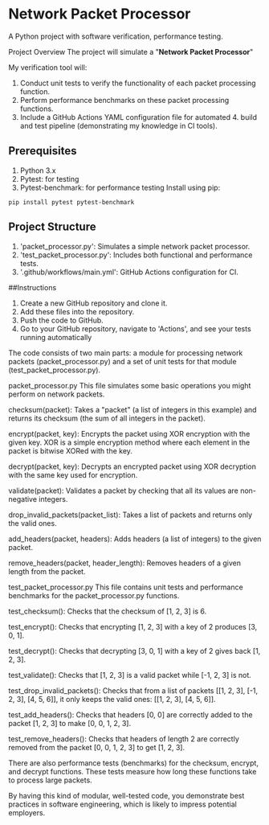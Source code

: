 # Network Packet Processor
A Python project with software verification, performance testing.

Project Overview
The project will simulate a "**Network Packet Processor**"

My verification tool will:
1. Conduct unit tests to verify the functionality of each packet processing function.
2. Perform performance benchmarks on these packet processing functions.
3. Include a GitHub Actions YAML configuration file for automated 4. build and test pipeline (demonstrating my knowledge in CI tools).


## Prerequisites
1. Python 3.x
2. Pytest: for testing
3. Pytest-benchmark: for performance testing
Install using pip:
```
pip install pytest pytest-benchmark
```

## Project Structure
1. 'packet_processor.py': Simulates a simple network packet processor.
2. 'test_packet_processor.py': Includes both functional and performance tests.
3. '.github/workflows/main.yml': GitHub Actions configuration for CI.


##Instructions
1. Create a new GitHub repository and clone it.
2. Add these files into the repository.
3. Push the code to GitHub.
4. Go to your GitHub repository, navigate to 'Actions', and see your tests running automatically


The code consists of two main parts: a module for processing network packets (packet_processor.py) and a set of unit tests for that module (test_packet_processor.py).

packet_processor.py
This file simulates some basic operations you might perform on network packets.

checksum(packet): Takes a "packet" (a list of integers in this example) and returns its checksum (the sum of all integers in the packet).

encrypt(packet, key): Encrypts the packet using XOR encryption with the given key. XOR is a simple encryption method where each element in the packet is bitwise XORed with the key.

decrypt(packet, key): Decrypts an encrypted packet using XOR decryption with the same key used for encryption.

validate(packet): Validates a packet by checking that all its values are non-negative integers.

drop_invalid_packets(packet_list): Takes a list of packets and returns only the valid ones.

add_headers(packet, headers): Adds headers (a list of integers) to the given packet.

remove_headers(packet, header_length): Removes headers of a given length from the packet.

test_packet_processor.py
This file contains unit tests and performance benchmarks for the packet_processor.py functions.

test_checksum(): Checks that the checksum of [1, 2, 3] is 6.

test_encrypt(): Checks that encrypting [1, 2, 3] with a key of 2 produces [3, 0, 1].

test_decrypt(): Checks that decrypting [3, 0, 1] with a key of 2 gives back [1, 2, 3].

test_validate(): Checks that [1, 2, 3] is a valid packet while [-1, 2, 3] is not.

test_drop_invalid_packets(): Checks that from a list of packets [[1, 2, 3], [-1, 2, 3], [4, 5, 6]], it only keeps the valid ones: [[1, 2, 3], [4, 5, 6]].

test_add_headers(): Checks that headers [0, 0] are correctly added to the packet [1, 2, 3] to make [0, 0, 1, 2, 3].

test_remove_headers(): Checks that headers of length 2 are correctly removed from the packet [0, 0, 1, 2, 3] to get [1, 2, 3].

There are also performance tests (benchmarks) for the checksum, encrypt, and decrypt functions. These tests measure how long these functions take to process large packets.

By having this kind of modular, well-tested code, you demonstrate best practices in software engineering, which is likely to impress potential employers.
